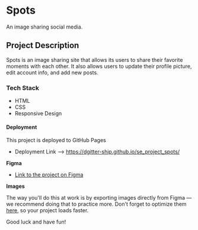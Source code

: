 # Spots

An image sharing social media.

## Project Description

Spots is an image sharing site that allows its users to share their favorite moments with each other. It also allows users to update their profile picture, edit account info, and add new posts.

### Tech Stack

- HTML
- CSS
- Responsive Design

#### Deployment

This project is deployed to GitHub Pages

- Deployment Link --> https://dgitter-ship.github.io/se_project_spots/

**Figma**

- [Link to the project on Figma](https://www.figma.com/file/BBNm2bC3lj8QQMHlnqRsga/Sprint-3-Project-%E2%80%94-Spots?type=design&node-id=2%3A60&mode=design&t=afgNFybdorZO6cQo-1)

**Images**

The way you'll do this at work is by exporting images directly from Figma — we recommend doing that to practice more. Don't forget to optimize them [here](https://tinypng.com/), so your project loads faster.

Good luck and have fun!
